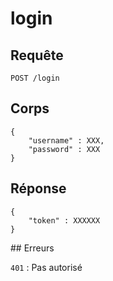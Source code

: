 
# login

## Requête

`POST /login`

## Corps

    {
        "username" : XXX,
        "password" : XXX
    }

## Réponse

    {
        "token" : XXXXXX
    }


## Erreurs

`401` : Pas autorisé


